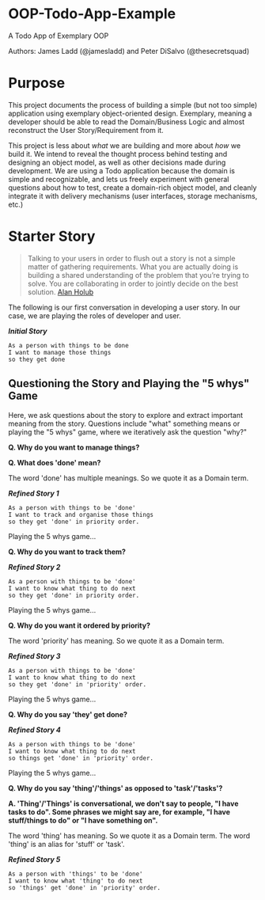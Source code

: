 # OOP-Todo-App-Example
A Todo App of Exemplary OOP

Authors: James Ladd (@jamesladd) and Peter DiSalvo (@thesecretsquad)

# Purpose
This project documents the process of building a simple (but not too simple) application using exemplary object-oriented design. Exemplary, meaning a developer should be able to read the Domain/Business Logic and almost reconstruct the User Story/Requirement from it.

This project is less about *what* we are building and more about *how* we build it. We intend to reveal the thought process behind testing and designing an object model, as well as other decisions made during development. We are using a Todo application because the domain is simple and recognizable, and lets us freely experiment with general questions about how to test, create a domain-rich object model, and cleanly integrate it with delivery mechanisms (user interfaces, storage mechanisms, etc.)

# Starter Story
> Talking to your users in order to flush out a story is not a simple matter of gathering requirements. What you are actually doing is building a shared understanding of the problem that you’re trying to solve. You are collaborating in order to jointly decide on the best solution. [Alan Holub](https://twitter.com/allenholub/status/1171559931272515584)

The following is our first conversation in developing a user story. In our case, we are playing the roles of developer and user.

***Initial Story***
```
As a person with things to be done
I want to manage those things
so they get done
```

## Questioning the Story and Playing the "5 whys" Game
Here, we ask questions about the story to explore and extract important meaning from the story. Questions include "what" something means or playing the "5 whys" game, where we iteratively ask the question "why?"

**Q. Why do you want to manage things?**

**Q. What does 'done' mean?**

The word 'done' has multiple meanings. So we quote it as a Domain term.

***Refined Story 1***
```
As a person with things to be 'done'
I want to track and organise those things
so they get 'done' in priority order.
```

Playing the 5 whys game...

**Q. Why do you want to track them?**

***Refined Story 2***
```
As a person with things to be 'done'
I want to know what thing to do next
so they get 'done' in priority order.
```

Playing the 5 whys game...

**Q. Why do you want it ordered by priority?**

The word 'priority' has meaning. So we quote it as a Domain term.

***Refined Story 3***
```
As a person with things to be 'done'
I want to know what thing to do next
so they get 'done' in 'priority' order.
```

Playing the 5 whys game...

**Q. Why do you say 'they' get done?**

***Refined Story 4***
```
As a person with things to be 'done'
I want to know what thing to do next
so things get 'done' in 'priority' order.
```

Playing the 5 whys game...

**Q. Why do you say 'thing'/'things' as opposed to 'task'/'tasks'?**

**A. 'Thing'/'Things' is conversational, we don't say to people, "I have tasks to do". Some phrases we might say are, for example, "I have stuff/things to do" or "I have something on".**

The word 'thing' has meaning. So we quote it as a Domain term. The word 'thing' is an alias for 'stuff' or 'task'.

***Refined Story 5***
```
As a person with 'things' to be 'done'
I want to know what 'thing' to do next
so 'things' get 'done' in 'priority' order.
```
